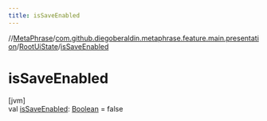 ```yaml
---
title: isSaveEnabled
---
```

//[MetaPhrase](../../../index.html)/[com.github.diegoberaldin.metaphrase.feature.main.presentation](../index.html)/[RootUiState](index.html)/[isSaveEnabled](is-save-enabled.html)



# isSaveEnabled



[jvm]\
val [isSaveEnabled](is-save-enabled.html): [Boolean](https://kotlinlang.org/api/latest/jvm/stdlib/kotlin/-boolean/index.html) = false




